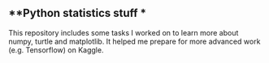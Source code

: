## **Python statistics stuff *

This repository includes some tasks I worked on to learn more about numpy, turtle and matplotlib. It helped me prepare for more advanced work (e.g. Tensorflow) on Kaggle.
